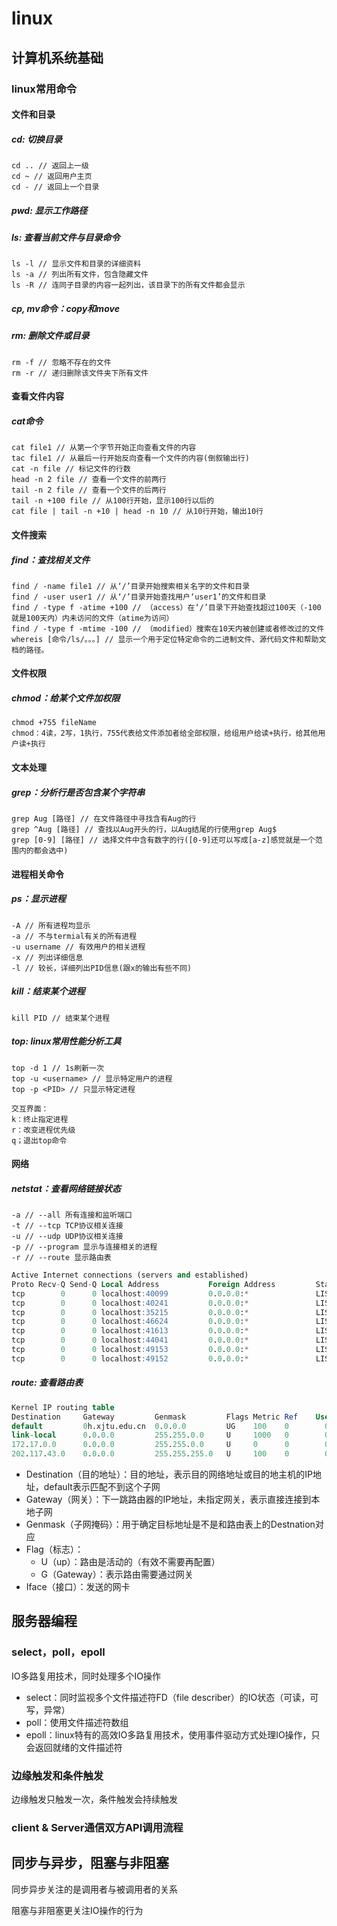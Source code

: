 # linux

## 计算机系统基础

### linux常用命令

#### 文件和目录

##### cd: 切换目录

```shell
cd .. // 返回上一级
cd ~ // 返回用户主页
cd - // 返回上一个目录

```

##### pwd: 显示工作路径

##### ls: 查看当前文件与目录命令

```shell
ls -l // 显示文件和目录的详细资料
ls -a // 列出所有文件，包含隐藏文件
ls -R // 连同子目录的内容一起列出，该目录下的所有文件都会显示
```

##### cp, mv命令：copy和move

##### rm: 删除文件或目录

```shell
rm -f // 忽略不存在的文件
rm -r // 递归删除该文件夹下所有文件
```

#### 查看文件内容

##### cat命令

```shell
cat file1 // 从第一个字节开始正向查看文件的内容
tac file1 // 从最后一行开始反向查看一个文件的内容(倒叙输出行)
cat -n file // 标记文件的行数
head -n 2 file // 查看一个文件的前两行
tail -n 2 file // 查看一个文件的后两行
tail -n +100 file // 从100行开始，显示100行以后的
cat file | tail -n +10 | head -n 10 // 从10行开始，输出10行
```

#### 文件搜索

##### find：查找相关文件

```shell
find / -name file1 // 从‘/’目录开始搜索相关名字的文件和目录
find / -user user1 // 从‘/’目录开始查找用户‘user1’的文件和目录
find / -type f -atime +100 // （access）在‘/’目录下开始查找超过100天（-100 就是100天内）内未访问的文件（atime为访问）
find / -type f -mtime -100 // （modified）搜索在10天内被创建或者修改过的文件
whereis [命令/ls/。。。] // 显示一个用于定位特定命令的二进制文件、源代码文件和帮助文档的路径。
```

#### 文件权限

##### chmod：给某个文件加权限

```shell
chmod +755 fileName
chmod：4读，2写，1执行，755代表给文件添加者给全部权限，给组用户给读+执行，给其他用户读+执行
```

#### 文本处理

##### grep：分析行是否包含某个字符串

```shell
grep Aug [路径] // 在文件路径中寻找含有Aug的行
grep ^Aug [路径] // 查找以Aug开头的行，以Aug结尾的行使用grep Aug$
grep [0-9] [路径] // 选择文件中含有数字的行([0-9]还可以写成[a-z]感觉就是一个范围内的都会选中)
```

#### 进程相关命令

##### ps：显示进程

```shell
-A // 所有进程均显示
-a // 不与termial有关的所有进程
-u username // 有效用户的相关进程
-x // 列出详细信息
-l // 较长，详细列出PID信息(跟x的输出有些不同)
```

##### kill：结束某个进程

```shell
kill PID // 结束某个进程
```

##### top: linux常用性能分析工具

```shell
top -d 1 // 1s刷新一次
top -u <username> // 显示特定用户的进程
top -p <PID> // 只显示特定进程

交互界面：
k：终止指定进程
r：改变进程优先级
q；退出top命令
```

#### 网络

##### netstat：查看网络链接状态

```shell
-a // --all 所有连接和监听端口
-t // --tcp TCP协议相关连接
-u // --udp UDP协议相关连接
-p // --program 显示与连接相关的进程
-r // --route 显示路由表

```

```sql
Active Internet connections (servers and established)
Proto Recv-Q Send-Q Local Address           Foreign Address         State  
tcp        0      0 localhost:40099         0.0.0.0:*               LISTEN   
tcp        0      0 localhost:40241         0.0.0.0:*               LISTEN   
tcp        0      0 localhost:35215         0.0.0.0:*               LISTEN   
tcp        0      0 localhost:46624         0.0.0.0:*               LISTEN   
tcp        0      0 localhost:41613         0.0.0.0:*               LISTEN   
tcp        0      0 localhost:44041         0.0.0.0:*               LISTEN   
tcp        0      0 localhost:49153         0.0.0.0:*               LISTEN   
tcp        0      0 localhost:49152         0.0.0.0:*               LISTEN  
```

##### route: 查看路由表

```sql
Kernel IP routing table
Destination     Gateway         Genmask         Flags Metric Ref    Use Iface
default         0h.xjtu.edu.cn  0.0.0.0         UG    100    0        0 eno1
link-local      0.0.0.0         255.255.0.0     U     1000   0        0 eno1
172.17.0.0      0.0.0.0         255.255.0.0     U     0      0        0 docker0
202.117.43.0    0.0.0.0         255.255.255.0   U     100    0        0 eno1
```

* Destination（目的地址）：目的地址，表示目的网络地址或目的地主机的IP地址，default表示匹配不到这个子网
* Gateway（网关）：下一跳路由器的IP地址，未指定网关，表示直接连接到本地子网
* Genmask（子网掩码）：用于确定目标地址是不是和路由表上的Destnation对应
* Flag（标志）：
  * U（up）：路由是活动的（有效不需要再配置）
  * G（Gateway）：表示路由需要通过网关
* Iface（接口）：发送的网卡

## 服务器编程

### select，poll，epoll

IO多路复用技术，同时处理多个IO操作

* select：同时监视多个文件描述符FD（file describer）的IO状态（可读，可写，异常）
* poll：使用文件描述符数组
* epoll：linux特有的高效IO多路复用技术，使用事件驱动方式处理IO操作，只会返回就绪的文件描述符

### 边缘触发和条件触发

边缘触发只触发一次，条件触发会持续触发

### client & Server通信双方API调用流程

## 同步与异步，阻塞与非阻塞

同步异步关注的是调用者与被调用者的关系

阻塞与非阻塞更关注IO操作的行为
